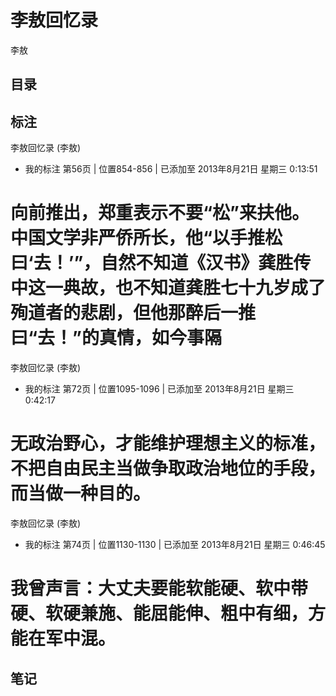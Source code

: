 # 李敖回忆录
李敖

## 目录

## 标注
李敖回忆录 (李敖)
- 我的标注 第56页 | 位置854-856 | 已添加至 2013年8月21日 星期三 0:13:51

向前推出，郑重表示不要“松”来扶他。中国文学非严侨所长，他“以手推松曰‘去！’”，自然不知道《汉书》龚胜传中这一典故，也不知道龚胜七十九岁成了殉道者的悲剧，但他那醉后一推曰“去！”的真情，如今事隔
==========
李敖回忆录 (李敖)
- 我的标注 第72页 | 位置1095-1096 | 已添加至 2013年8月21日 星期三 0:42:17

无政治野心，才能维护理想主义的标准，不把自由民主当做争取政治地位的手段，而当做一种目的。
==========
李敖回忆录 (李敖)
- 我的标注 第74页 | 位置1130-1130 | 已添加至 2013年8月21日 星期三 0:46:45

我曾声言：大丈夫要能软能硬、软中带硬、软硬兼施、能屈能伸、粗中有细，方能在军中混。
==========

## 笔记


